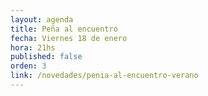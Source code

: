```yaml
---
layout: agenda
title: Peña al encuentro
fecha: Viernes 18 de enero
hora: 21hs
published: false
orden: 3
link: /novedades/penia-al-encuentro-verano
---
```

